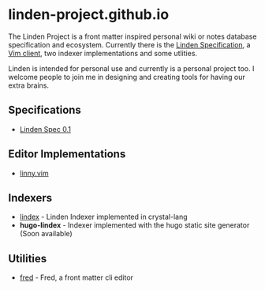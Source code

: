 # linden-project.github.io

The Linden Project is a front matter inspired personal wiki or notes database specification and ecosystem. Currently there is the [Linden Specification](https://github.com/linden-project/linden-spec), a [Vim client](https://github.com/linden-project/linny.vim), two indexer implementations and some utlities.

Linden is intended for personal use and currently is a personal project too. I welcome people to join me in designing and creating tools for having our extra brains.

## Specifications
- [Linden Spec 0.1](https://github.com/linden-project/linden-spec)

## Editor Implementations
- [linny.vim](https://github.com/linden-project/linny.vim)

## Indexers
- [lindex](https://github.com/linden-project/lindex) - Linden Indexer implemented in crystal-lang
- **hugo-lindex** - Indexer implemented with the hugo static site generator (Soon available)

## Utilities
- [fred](https://github.com/linden-project/fred) - Fred, a front matter cli editor 
